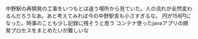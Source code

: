 中野駅の再開発の工事をいつもとは違う場所から見ていた。人の流れが全然変わるんだろうなあ。あと考えてみれば今の中野駅舎も小さすぎるな。
円が158円になった。時事のことも少し記録に残そうと思う
コンテナ使ったjavaアプリの開発プロセスをまとめたいが難しいな
